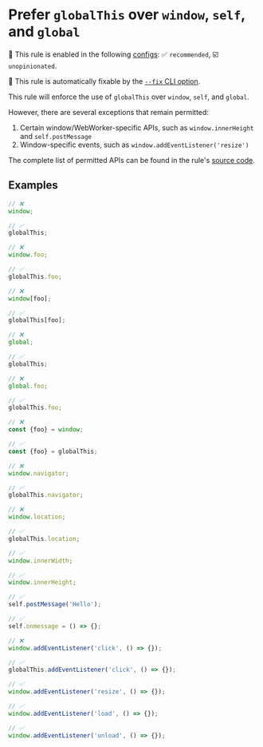 # Prefer `globalThis` over `window`, `self`, and `global`

💼 This rule is enabled in the following [configs](https://github.com/sindresorhus/eslint-plugin-unicorn#recommended-config): ✅ `recommended`, ☑️ `unopinionated`.

🔧 This rule is automatically fixable by the [`--fix` CLI option](https://eslint.org/docs/latest/user-guide/command-line-interface#--fix).

<!-- end auto-generated rule header -->
<!-- Do not manually modify this header. Run: `npm run fix:eslint-docs` -->

This rule will enforce the use of `globalThis` over `window`, `self`, and `global`.

However, there are several exceptions that remain permitted:

1. Certain window/WebWorker-specific APIs, such as `window.innerHeight` and `self.postMessage`
2. Window-specific events, such as `window.addEventListener('resize')`

The complete list of permitted APIs can be found in the rule's [source code](../../rules/prefer-global-this.js).

## Examples

```js
// ❌
window;

// ✅
globalThis;
```

```js
// ❌
window.foo;

// ✅
globalThis.foo;
```

```js
// ❌
window[foo];

// ✅
globalThis[foo];
```

```js
// ❌
global;

// ✅
globalThis;
```

```js
// ❌
global.foo;

// ✅
globalThis.foo;
```

```js
// ❌
const {foo} = window;

// ✅
const {foo} = globalThis;
```

```js
// ❌
window.navigator;

// ✅
globalThis.navigator;
```

```js
// ❌
window.location;

// ✅
globalThis.location;
```

```js
// ✅
window.innerWidth;

// ✅
window.innerHeight;
```

```js
// ✅
self.postMessage('Hello');

// ✅
self.onmessage = () => {};
```

```js
// ❌
window.addEventListener('click', () => {});

// ✅
globalThis.addEventListener('click', () => {});

// ✅
window.addEventListener('resize', () => {});

// ✅
window.addEventListener('load', () => {});

// ✅
window.addEventListener('unload', () => {});
```
